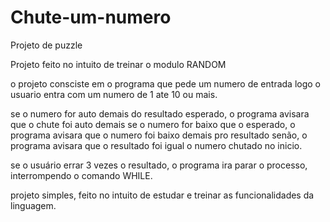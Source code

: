 # Chute-um-numero
Projeto de puzzle 

Projeto feito no intuito de treinar o modulo RANDOM

o projeto consciste em o programa que pede um numero de entrada
logo o usuario entra com um numero de 1 ate 10 ou mais.

se o numero for auto demais do resultado esperado, o programa avisara que o chute foi auto demais
se o numero for baixo que o esperado, o programa avisara que o numero foi baixo demais pro resultado 
senão, o programa avisara que o resultado foi igual o numero chutado no inicio. 

se o usuário errar 3 vezes o resultado, o programa ira parar o processo, interrompendo o comando WHILE.

projeto simples, feito no intuito de estudar e treinar as funcionalidades da linguagem.
